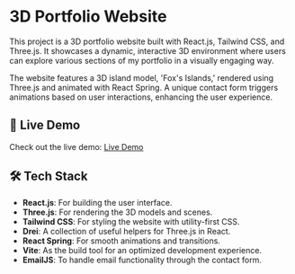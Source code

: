 # 3D Portfolio Website

This project is a 3D portfolio website built with React.js, Tailwind CSS, and Three.js. It showcases a dynamic, interactive 3D environment where users can explore various sections of my portfolio in a visually engaging way.

The website features a 3D island model, 'Fox's Islands,' rendered using Three.js and animated with React Spring. A unique contact form triggers animations based on user interactions, enhancing the user experience.

## 🚀 Live Demo

Check out the live demo: [Live Demo](http://localhost:5173/)

## 🛠️ Tech Stack

- **React.js**: For building the user interface.
- **Three.js**: For rendering the 3D models and scenes.
- **Tailwind CSS**: For styling the website with utility-first CSS.
- **Drei**: A collection of useful helpers for Three.js in React.
- **React Spring**: For smooth animations and transitions.
- **Vite**: As the build tool for an optimized development experience.
- **EmailJS**: To handle email functionality through the contact form.
